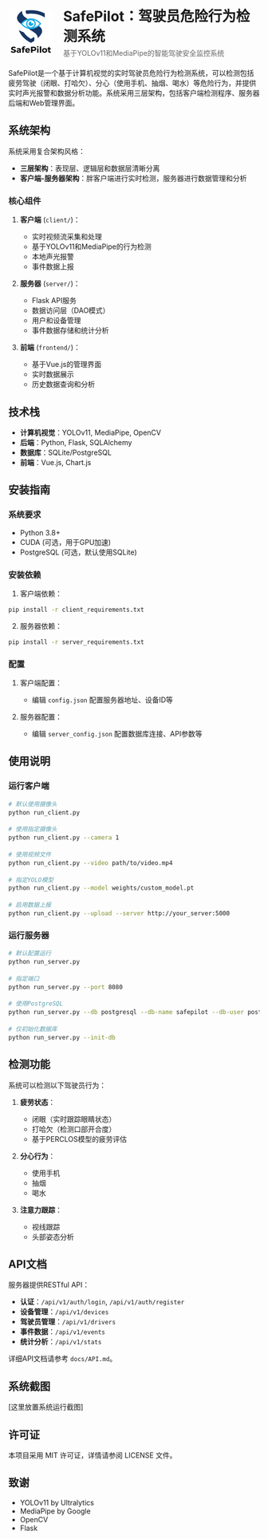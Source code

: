 <div align="center">
  <div style="display: flex; align-items: center; justify-content: center; gap: 20px; margin: 20px 0;">
    <img src="figures/logo.png" alt="SafePilot Logo" width="90" height="90" style="flex-shrink: 0;">
    <div style="text-align: left;">
      <h1 style="margin: 0; padding: 0;">SafePilot：驾驶员危险行为检测系统</h1>
      <p style="margin: 5px 0 0 0; padding: 0; color: #666;">基于YOLOv11和MediaPipe的智能驾驶安全监控系统</p>
    </div>
  </div>
</div>

SafePilot是一个基于计算机视觉的实时驾驶员危险行为检测系统，可以检测包括疲劳驾驶（闭眼、打哈欠）、分心（使用手机、抽烟、喝水）等危险行为，并提供实时声光报警和数据分析功能。系统采用三层架构，包括客户端检测程序、服务器后端和Web管理界面。

## 系统架构

系统采用复合架构风格：
- **三层架构**：表现层、逻辑层和数据层清晰分离
- **客户端-服务器架构**：胖客户端进行实时检测，服务器进行数据管理和分析

### 核心组件

1. **客户端** (`client/`)：
   - 实时视频流采集和处理
   - 基于YOLOv11和MediaPipe的行为检测
   - 本地声光报警
   - 事件数据上报

2. **服务器** (`server/`)：
   - Flask API服务
   - 数据访问层（DAO模式）
   - 用户和设备管理
   - 事件数据存储和统计分析

3. **前端** (`frontend/`)：
   - 基于Vue.js的管理界面
   - 实时数据展示
   - 历史数据查询和分析

## 技术栈

- **计算机视觉**：YOLOv11, MediaPipe, OpenCV
- **后端**：Python, Flask, SQLAlchemy
- **数据库**：SQLite/PostgreSQL
- **前端**：Vue.js, Chart.js

## 安装指南

### 系统要求

- Python 3.8+
- CUDA (可选，用于GPU加速)
- PostgreSQL (可选，默认使用SQLite)

### 安装依赖

1. 客户端依赖：

```bash
pip install -r client_requirements.txt
```

2. 服务器依赖：

```bash
pip install -r server_requirements.txt
```

### 配置

1. 客户端配置：
   - 编辑 `config.json` 配置服务器地址、设备ID等

2. 服务器配置：
   - 编辑 `server_config.json` 配置数据库连接、API参数等

## 使用说明

### 运行客户端

```bash
# 默认使用摄像头
python run_client.py

# 使用指定摄像头
python run_client.py --camera 1

# 使用视频文件
python run_client.py --video path/to/video.mp4

# 指定YOLO模型
python run_client.py --model weights/custom_model.pt

# 启用数据上报
python run_client.py --upload --server http://your_server:5000
```

### 运行服务器

```bash
# 默认配置运行
python run_server.py

# 指定端口
python run_server.py --port 8080

# 使用PostgreSQL
python run_server.py --db postgresql --db-name safepilot --db-user postgres --db-password secret

# 仅初始化数据库
python run_server.py --init-db
```

## 检测功能

系统可以检测以下驾驶员行为：

1. **疲劳状态**：
   - 闭眼（实时跟踪眼睛状态）
   - 打哈欠（检测口部开合度）
   - 基于PERCLOS模型的疲劳评估

2. **分心行为**：
   - 使用手机
   - 抽烟
   - 喝水

3. **注意力跟踪**：
   - 视线跟踪
   - 头部姿态分析

## API文档

服务器提供RESTful API：

- **认证**：`/api/v1/auth/login`, `/api/v1/auth/register`
- **设备管理**：`/api/v1/devices`
- **驾驶员管理**：`/api/v1/drivers`
- **事件数据**：`/api/v1/events`
- **统计分析**：`/api/v1/stats`

详细API文档请参考 `docs/API.md`。

## 系统截图

[这里放置系统运行截图]

## 许可证

本项目采用 MIT 许可证，详情请参阅 LICENSE 文件。

## 致谢

- YOLOv11 by Ultralytics
- MediaPipe by Google
- OpenCV
- Flask
